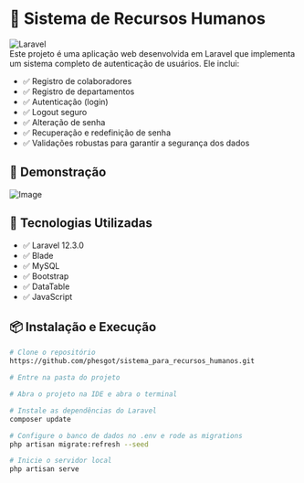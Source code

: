 # 🚀 Sistema de Recursos Humanos 

![Laravel](https://img.shields.io/badge/Laravel-12.x-red?style=flat&logo=laravel)  
Este projeto é uma aplicação web desenvolvida em Laravel que implementa um sistema completo de autenticação de usuários. Ele inclui:

- ✅ Registro de colaboradores
- ✅ Registro de departamentos
- ✅ Autenticação (login)
- ✅ Logout seguro
- ✅ Alteração de senha
- ✅ Recuperação e redefinição de senha
- ✅ Validações robustas para garantir a segurança dos dados

## 🎥 Demonstração
![Image](https://github.com/user-attachments/assets/a9a74e1c-7b92-463c-bc8b-c47ad676c0ae)


## 📂 Tecnologias Utilizadas
- ✅ Laravel 12.3.0
- ✅ Blade 
- ✅ MySQL  
- ✅ Bootstrap  
- ✅ DataTable
- ✅ JavaScript

## 📦 Instalação e Execução  
```bash
# Clone o repositório
https://github.com/phesgot/sistema_para_recursos_humanos.git

# Entre na pasta do projeto

# Abra o projeto na IDE e abra o terminal

# Instale as dependências do Laravel
composer update

# Configure o banco de dados no .env e rode as migrations
php artisan migrate:refresh --seed

# Inicie o servidor local
php artisan serve
